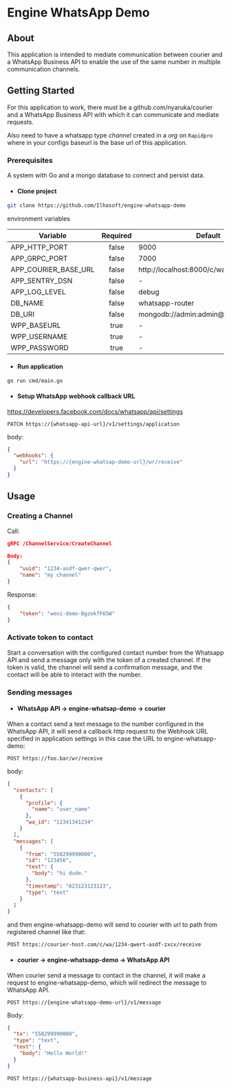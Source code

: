# Engine WhatsApp Demo


## About <a name = "about"></a>

This application is intended to mediate communication between courier and a WhatsApp Business API to enable the use of the same number in multiple communication channels.

## Getting Started <a name = "getting_started"></a>

For this application to work, there must be a github.com/nyaruka/courier and a WhatsApp Business API with which it can communicate and mediate requests.

Also need to have a whatsapp type *channel* created in a *org* on `Rapidpro` where in your configs baseurl is the base url of this application.

### Prerequisites

A system with Go and a mongo database to connect and persist data.


- #### Clone project

```bash
git clone https://github.com/Ilhasoft/engine-whatsapp-demo
```
environment variables

  | Variable              | Required | Default |
  |-----------------------|:--------:|---------|
  | APP_HTTP_PORT         | false    | 9000    |
  | APP_GRPC_PORT         | false    | 7000    |
  | APP_COURIER_BASE_URL  | false    | http://localhost:8000/c/wa |
  | APP_SENTRY_DSN        | false    |    -    |
  | APP_LOG_LEVEL         | false    | debug   |
  | DB_NAME               | false    | whatsapp-router |
  | DB_URI                | false    | mongodb://admin:admin@localhost:27017 |
  | WPP_BASEURL           | true     |    -    |
  | WPP_USERNAME          | true     |    -    |
  | WPP_PASSWORD          | true     |    -    |

- #### Run application
```
go run cmd/main.go
```

- #### Setup WhatsApp webhook callback URL
https://developers.facebook.com/docs/whatsapp/api/settings

```
PATCH https://{whatsapp-api-url}/v1/settings/application
```
body:
```json
{
  "webhooks": {
    "url": "https://{engine-whatsap-demo-url}/wr/receive"
  }
}
```

## Usage <a name = "usage"></a>

### Creating a Channel
Call:
```json
gRPC /ChannelService/CreateChannel

Body:
{
	"uuid": "1234-asdf-qwer-qwer",
	"name": "my channel"
}
```
Response:
```json
{
	"token": "weni-demo-BgzokfF65W"
}
```
### Activate token to contact

Start a conversation with the configured contact number from the Whatsapp API and send a message only with the token of a created channel. If the token is valid, the channel will send a confirmation message, and the contact will be able to interact with the number.

### Sending messages
- #### WhatsApp API -> engine-whatsap-demo -> courier

When a contact send a text message to the number configured in the WhatsApp API, it will send a callback http request to the Webhook URL specified in application settings in this case the URL to engine-whatsapp-demo:

```
POST https://foo.bar/wr/receive
```
body:
```json
{
  "contacts": [
    {
      "profile": {
        "name": "user_name"
      },
      "wa_id": "12341341234"
    }
  ],
  "messages": [
    {
      "from": "558299990000",
      "id": "123456",
      "text": {
        "body": "hi dude."
      },
      "timestamp": "623123123123",
      "type": "text"
    }
  ]
}

```

and then engine-whatsapp-demo will send to courier with url to path from registered channel like that:

```
POST https://courier-host.com/c/wa/1234-qwert-asdf-zxcv/receive
```

- #### courier -> engine-whatsapp-demo -> WhatsApp API
When courier send a message to contact in the channel, it will make a request to engine-whatsapp-demo, which will redirect the message to WhatsApp API.
```
POST https://{engine-whatsapp-demo-url}/v1/message
```
Body:
```json
{
  "to": "558299990000",
  "type": "text",
  "text": {
    "body": "Hello World!"
  }
}
```

```
POST https://{whatsapp-business-api}/v1/message
```
